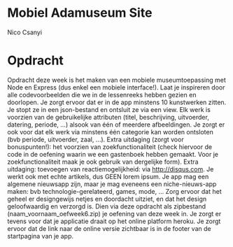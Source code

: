# Mobiel Adamuseum Site
Nico Csanyi

# Opdracht
Opdracht deze week is het maken van een mobiele museumtoepassing met Node en Express (dus enkel een mobiele interface!). Laat je inspireren door alle codevoorbeelden die we in de lessenreeks hebben gezien en doorlopen.
Je zorgt ervoor dat er in de app minstens 10 kunstwerken zitten. Je stopt ze in een json-bestand en ontsluit ze via een view. Elk werk is voorzien van de gebruikelijke attributen (titel, beschrijving, uitvoerder, datering, periode, ...) alsook van één of meerdere afbeeldingen. Je zorgt er ook voor dat elk werk via minstens één categorie kan worden ontsloten (bvb periode, uitvoerder, zaal, ...).
Extra uitdaging (zorgt voor bonuspunten!): het voorzien van zoekfunctionaliteit (check hiervoor de code in de oefening waarin we een gastenboek hebben gemaakt. Voor je zoekfunctionaliteit maak je ook gebruik van dergelijke form).
Extra uitdaging: toevoegen van reactiemogelijkheid: via http://disqus.com.
Je werkt ook met echte artikels, dus GEEN lorem ipsum. Je app mag een algemene nieuwsapp zijn, maar je mag eveneens een niche-nieuws-app maken: bvb technologie-gerelateerd, games, mode, ... Zorg ervoor dat het geheel er designgewijs netjes en doordacht uitziet, en dat het design geloofwaardig en verzorgd is.
Dien via deze opdracht als zipbestand (naam_voornaam_oefweek6.zip) je oefening van deze week in.  Je zorgt er tevens voor dat je applicatie draait op het online platform heroku. Je zorgt ervoor dat de link naar de online versie zichtbaar is in de footer van de startpagina van je app.
